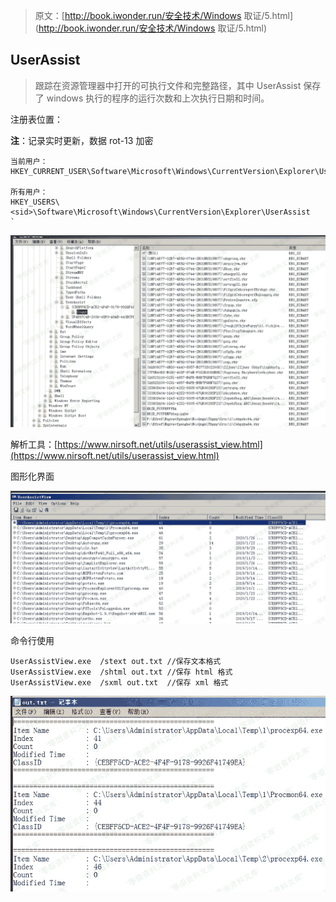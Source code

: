 > 原文：[http://book.iwonder.run/安全技术/Windows 取证/5.html](http://book.iwonder.run/安全技术/Windows 取证/5.html)

## UserAssist

> 跟踪在资源管理器中打开的可执行文件和完整路径，其中 UserAssist 保存了 windows 执行的程序的运行次数和上次执行日期和时间。

注册表位置：

**注**：记录实时更新，数据 rot-13 加密

```
当前用户：
HKEY_CURRENT_USER\Software\Microsoft\Windows\CurrentVersion\Explorer\UserAssist

所有用户：
HKEY_USERS\<sid>\Software\Microsoft\Windows\CurrentVersion\Explorer\UserAssist
` 
```

![image](img/1a846877e33e9b217b492aaac5417621.png)

解析工具：[https://www.nirsoft.net/utils/userassist_view.html](https://www.nirsoft.net/utils/userassist_view.html)

图形化界面

![image](img/e1a904c4c5d93ac5180c8bd295344e2c.png)

命令行使用

```
UserAssistView.exe  /stext out.txt //保存文本格式
UserAssistView.exe  /shtml out.txt //保存 html 格式
UserAssistView.exe  /sxml out.txt  //保存 xml 格式 
```

![image](img/bdd3124499b940e91808659b4c402ede.png)

